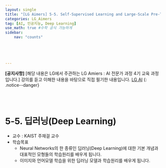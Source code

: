 ```yaml
---
layout: single
title: "[LG Aimers] 5-5. Self-Supervised Learning and Large-Scale Pre-Trained Models"
categories: LG_Aimers
tag: [AI, 인공지능, Deep Learning]
use_math: true #수학 공식 가능하게
sidebar:
    nav: "counts"





---
```






**[공지사항]** [해당 내용은 LG에서 주관하는 LG Amiers : AI 전문가 과정 4기 교육 과정입니다.]  강의를 듣고 이해한 내용을 바탕으로 직접 필기한 내용입니다. 
[LG AI](https://www.lgaimers.ai/)
{: .notice--danger}

<br>
<br>

# **5-5. 딥러닝(Deep Learning)**

-  교수 : KAIST 주재걸 교수 
-  학습목표
   -  Neural Networks의 한 종류인 딥러닝(Deep Learning)에 대한 기본 개념과 대표적인 모형들의 학습원리를 배우게 됩니다.
   -  이미지와 언어모델 학습을 위한 딥러닝 모델과 학습원리를 배우게 됩니다. 



<br>

<br>